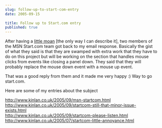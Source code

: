 ```yaml
---
slug: follow-up-to-start-com-entry
date: 2005-09-15
 
title: Follow up to Start.com entry
published: true
---
```

After having a <a href="http://www.kinlan.co.uk/2005/09/startcom-still-that-minor-issue-exists.html">little moan</a> [the only way I can describe it], two members of the MSN Start.com team got back to my email response.  Basically the gist of what they said is that they are swamped with extra work that they have to do on this project but will be working on the section that handles mouse clicks from events like closing a panel down.  They said that they will probably replace the mouse down event with a mouse up event.<p />That was a good reply from them and it made me very happy :)  Way to go start.com.<p />Here are some of my entries about the subject<p />http://www.kinlan.co.uk/2005/09/msn-startcom.html<br /><a href="http://www.kinlan.co.uk/2005/09/startcom-still-that-minor-issue-exists.html">http://www.kinlan.co.uk/2005/09/startcom-still-that-minor-issue-exists.html</a><br /><a href="http://www.kinlan.co.uk/2005/09/startcom-please-listen.html">http://www.kinlan.co.uk/2005/09/startcom-please-listen.html</a><br /><a href="http://www.kinlan.co.uk/2005/07/startcom-little-annoyance.html">http://www.kinlan.co.uk/2005/07/startcom-little-annoyance.html</a><p />

